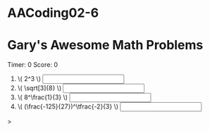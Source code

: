 # AACoding02-6
<html
  <script src="https://polyfill.io/v3/polyfill.min.js?features=es6"></script>
<script id="MathJax-script" async src="https://cdn.jsdelivr.net/npm/mathjax@3/es5/tex-mml-chtml.js"></script>
<h1>Gary's Awesome Math Problems</h1>
<div>Timer: <span id="theTime">0</span> Score: <span id="score">0</span></div>
<ol>
  <li>\( 2^3 \) <input data-correct="8"/> </li>
  <li>\( \sqrt[3]{8} \)  <input data-correct="2" /></li>
  <li>\( 8^\frac{1}{3} \) <input data-correct="2"/></li>
  <li>\(   (\frac{-125}{27})^\tfrac{-2}{3} \) <input data-correct="9/25"/></li>
  

</ol>
>
  
